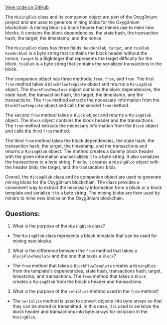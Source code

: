 [View code on GitHub](https://github.com/alephium/alephium/flow/src/main/scala/org/alephium/flow/model/MiningBlob.scala)

The `MiningBlob` class and its companion object are part of the Oxyg3nium project and are used to generate mining blobs for the Oxyg3nium blockchain. A mining blob is a block header that miners use to mine new blocks. It contains the block dependencies, the state hash, the transaction hash, the target, the timestamp, and the nonce. 

The `MiningBlob` class has three fields: `headerBlob`, `target`, and `txsBlob`. `headerBlob` is a byte string that contains the block header without the nonce. `target` is a BigInteger that represents the target difficulty for the block. `txsBlob` is a byte string that contains the serialized transactions in the block.

The companion object has three methods: `from`, `from`, and `from`. The first `from` method takes a `BlockFlowTemplate` object and returns a `MiningBlob` object. The `BlockFlowTemplate` object contains the block dependencies, the state hash, the transaction hash, the target, the timestamp, and the transactions. The `from` method extracts the necessary information from the `BlockFlowTemplate` object and calls the second `from` method.

The second `from` method takes a `Block` object and returns a `MiningBlob` object. The `Block` object contains the block header and the transactions. The `from` method extracts the necessary information from the `Block` object and calls the third `from` method.

The third `from` method takes the block dependencies, the state hash, the transaction hash, the target, the timestamp, and the transactions and returns a `MiningBlob` object. The method creates a dummy block header with the given information and serializes it to a byte string. It also serializes the transactions to a byte string. Finally, it creates a `MiningBlob` object with the header blob, the target, and the transactions blob.

Overall, the `MiningBlob` class and its companion object are used to generate mining blobs for the Oxyg3nium blockchain. The class provides a convenient way to extract the necessary information from a block or a block template and serialize it to a byte string. The mining blobs are then used by miners to mine new blocks on the Oxyg3nium blockchain.
## Questions: 
 1. What is the purpose of the `MiningBlob` class?
- The `MiningBlob` class represents a block template that can be used for mining new blocks.

2. What is the difference between the `from` method that takes a `BlockFlowTemplate` and the one that takes a `Block`?
- The `from` method that takes a `BlockFlowTemplate` creates a `MiningBlob` from the template's dependencies, state hash, transactions hash, target, timestamp, and transactions. The `from` method that takes a `Block` creates a `MiningBlob` from the block's header and transactions.

3. What is the purpose of the `serialize` method used in the `from` method?
- The `serialize` method is used to convert objects into byte arrays so that they can be stored or transmitted. In this case, it is used to serialize the block header and transactions into byte arrays for inclusion in the `MiningBlob`.
